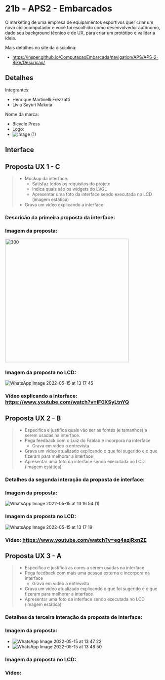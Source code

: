 # 21b - APS2 - Embarcados

O marketing de uma empresa de equipamentos esportivos quer criar um novo ciclocomputador e você foi escolhido como desenvolvedor autônomo, dado seu background técnico e de UX, para criar um protótipo e validar a ideia.

Mais detalhes no site da disciplina:

- https://insper.github.io/ComputacaoEmbarcada/navigation/APS/APS-2-Bike/Descricao/

## Detalhes

Integrantes:

- Henrique Martinelli Frezzatti
- Lívia Sayuri Makuta

Nome da marca:

- Bicycle Press
- Logo: 
- ![image (1)](https://user-images.githubusercontent.com/62613979/168484376-45442170-c6d2-45ee-8300-57afb8c0a832.png)

## Interface

## Proposta UX 1 - C

> - Mockup da interface:
>    - Satisfaz todos os requisitos do projeto
>    - Indica quais são os widgets do LVGL 
>    - Apresentar uma foto da interface sendo executada no LCD (imagem estática)
> - Grava um vídeo explicando a interface


### Descricão da primeira proposta da interface:

### Imagem da proposta:
<img width="400" alt="300" src="https://user-images.githubusercontent.com/62613979/168484486-16de0ea9-80ff-4006-b777-3c05ce27793d.png">

### Imagem da proposta no LCD: 
![WhatsApp Image 2022-05-15 at 13 17 45](https://user-images.githubusercontent.com/62613979/168484495-5a7dda72-21ce-44e5-891b-a5f264330898.jpeg)

### Vídeo explicando a interface: https://www.youtube.com/watch?v=IF0XSyLtnYQ

## Proposta UX 2 - B

> - Especifica e justifica quais vão ser as fontes (e tamanhos) a serem usadas na interface.
> - Pega feedback com o Luiz do Fablab e incorpora na interface
>   - Grava em vídeo a entrevista
> - Grava um vídeo atualizado explicando o que foi sugerido e o que fizeram para melhorar a interface
> - Apresentar uma foto da interface sendo executada no LCD (imagem estática)

### Detalhes da segunda interação da proposta de interface:

<!-- 
 Adicionar texto descrevendo a evolução 
 da interface
-->

### Imagem da proposta:
![WhatsApp Image 2022-05-15 at 13 16 54 (1)](https://user-images.githubusercontent.com/62613979/168484583-c5c4d73b-4d51-4984-9540-3047e2dabee4.jpeg)

### Imagem da proposta no LCD:
![WhatsApp Image 2022-05-15 at 13 17 19](https://user-images.githubusercontent.com/62613979/168484602-235ff53a-66c5-47ef-811d-07ef1ef799b8.jpeg)

### Vídeo: https://www.youtube.com/watch?v=eg4azjRxnZE

## Proposta UX 3 - A

> - Especifica e justifica as cores a serem usadas na interface
> - Pega feedback com mais uma pessoa externa e incorpora na interface
>     - Grava em vídeo a entrevista
> - Grava um vídeo atualizado explicando o que foi sugerido e o que fizeram para melhorar a interface
> - Apresentar uma foto da interface sendo executada no LCD (imagem estática)

### Detalhes da terceira interação da proposta de interface:

<!-- 
 Adicionar texto descrevendo a evolução 
 da interface
-->

### Imagem da proposta: 
- ![WhatsApp Image 2022-05-15 at 13 47 22](https://user-images.githubusercontent.com/62613979/168484615-5c876b53-3397-4594-aa15-2e1df393c60b.jpeg)
- ![WhatsApp Image 2022-05-15 at 13 48 50](https://user-images.githubusercontent.com/62613979/168484617-ed4ed7b2-e565-4587-baeb-587b2250781d.jpeg)

### Imagem da proposta no LCD:

### Vídeo:
